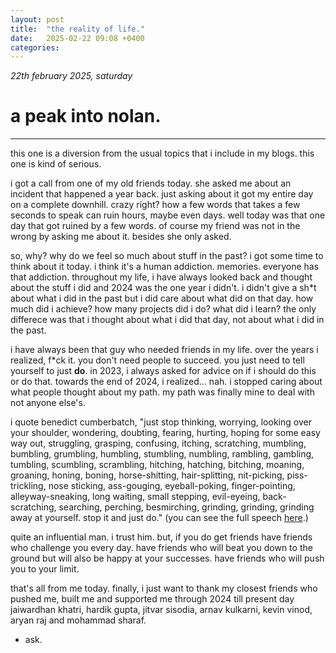 ```yaml
---
layout: post
title:  "the reality of life."
date:   2025-02-22 09:08 +0400
categories:
---
```


_22th february 2025, saturday_

# a peak into nolan.

---

this one is a diversion from the usual topics that i include in my blogs. this one is kind of serious.

i got a call from one of my old friends today. she asked me about an incident that happened a year back. just asking about it got my entire day on a complete downhill. crazy right? how a few words that takes a few seconds to speak can ruin hours, maybe even days. well today was that one day that got ruined by a few words. of course my friend was not in the wrong by asking me about it. besides she only asked.

so, why? why do we feel so much about stuff in the past? i got some time to think about it today. i think it's a human addiction. memories. everyone has that addiction. throughout my life, i have always looked back and thought about the stuff i did and 2024 was the one year i didn't. i didn't give a sh*t about what i did in the past but i did care about what did on that day. how much did i achieve? how many projects did i do? what did i learn? the only differece was that i thought about what i did that day, not about what i did in the past.

i have always been that guy who needed friends in my life. over the years i realized, f*ck it. you don't need people to succeed. you just need to tell yourself to just **do**. in 2023, i always asked for advice on if i should do this or do that. towards the end of 2024, i realized... nah. i stopped caring about what people thought about my path. my path was finally mine to deal with not anyone else's. 

i quote benedict cumberbatch, "just stop thinking, worrying, looking over your shoulder, wondering, doubting, fearing, hurting, hoping for some easy way out, struggling, grasping, confusing, itching, scratching, mumbling, bumbling, grumbling, humbling, stumbling, numbling, rambling, gambling, tumbling, scumbling, scrambling, hitching, hatching, bitching, moaning, groaning, honing, boning, horse-shitting, hair-splitting, nit-picking, piss-trickling, nose sticking, ass-gouging, eyeball-poking, finger-pointing, alleyway-sneaking, long waiting, small stepping, evil-eyeing, back-scratching, searching, perching, besmirching, grinding, grinding, grinding away at yourself. stop it and just do." (you can see the full speech <a href = "https://www.youtube.com/watch?v=VnSMIgsPj5M&t=92s" target = _blank>here</a>.)

quite an influential man. i trust him. but, if you do get friends have friends who challenge you every day. have friends who will beat you down to the ground but will also be happy at your successes. have friends who will push you to your limit.

that's all from me today. finally, i just want to thank my closest friends who pushed me, built me and supported me through 2024 till present day jaiwardhan khatri, hardik gupta, jitvar sisodia, arnav kulkarni, kevin vinod, aryan raj and mohammad sharaf.

- ask.
